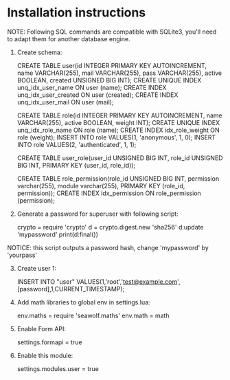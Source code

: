 Installation instructions
=========================

NOTE: Following SQL commands are compatible with SQLite3, you'll need to adapt them for another database engine.

1. Create schema:

    CREATE TABLE user(id INTEGER PRIMARY KEY AUTOINCREMENT, name VARCHAR(255), mail VARCHAR(255), pass VARCHAR(255), active BOOLEAN, created UNSIGNED BIG INT);
    CREATE UNIQUE INDEX unq_idx_user_name ON user (name);
    CREATE INDEX unq_idx_user_created ON user (created);
    CREATE INDEX unq_idx_user_mail ON user (mail);

    CREATE TABLE role(id INTEGER PRIMARY KEY AUTOINCREMENT, name VARCHAR(255), active BOOLEAN, weight INT);
    CREATE UNIQUE INDEX unq_idx_role_name ON role (name);
    CREATE INDEX idx_role_weight ON role (weight);
    INSERT INTO role VALUES(1, 'anonymous', 1, 0);
    INSERT INTO role VALUES(2, 'authenticated', 1, 1);

    CREATE TABLE user_role(user_id UNSIGNED BIG INT, role_id UNSIGNED BIG INT, PRIMARY KEY (user_id, role_id));

    CREATE TABLE role_permission(role_id UNSIGNED BIG INT, permission varchar(255), module varchar(255), PRIMARY KEY (role_id, permission));
    CREATE INDEX idx_permission ON role_permission (permission);

2. Generate a password for superuser with following script:

    crypto = require 'crypto'
    d = crypto.digest.new 'sha256'
    d:update 'mypassword'
    print(d:final())

NOTICE: this script outputs a password hash, change 'mypassword' by 'yourpass'

3. Create user 1:

    INSERT INTO "user" VALUES(1,'root','test@example.com',[password],1,CURRENT_TIMESTAMP);

4. Add math libraries to global env in settings.lua:

    env.maths = require 'seawolf.maths'
    env.math = math

5. Enable Form API:

    settings.formapi = true

6. Enable this module:

    settings.modules.user = true
